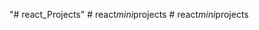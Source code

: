"# react_Projects" 
#   r e a c t _ m i n i _ p r o j e c t s  
 #   r e a c t _ m i n i _ p r o j e c t s  
 
